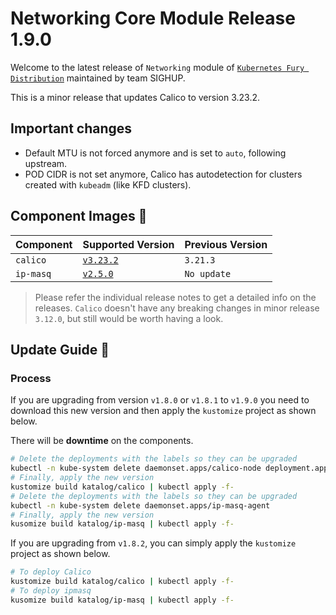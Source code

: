 # Networking Core Module Release 1.9.0

Welcome to the latest release of `Networking` module of [`Kubernetes Fury
Distribution`](https://github.com/sighupio/fury-distribution) maintained by team
SIGHUP.

This is a minor release that updates Calico to version 3.23.2.

## Important changes

- Default MTU is not forced anymore and is set to `auto`, following upstream.
- POD CIDR is not set anymore, Calico has autodetection for clusters created with `kubeadm` (like KFD clusters).

## Component Images 🚢

| Component | Supported Version                                                                | Previous Version |
| --------- | -------------------------------------------------------------------------------- | ---------------- |
| `calico`  | [`v3.23.2`](https://projectcalico.docs.tigera.io/archive/v3.23/release-notes/)   | `3.21.3`         |
| `ip-masq` | [`v2.5.0`](https://github.com/kubernetes-sigs/ip-masq-agent/releases/tag/v2.5.0) | `No update`      |

> Please refer the individual release notes to get a detailed info on the
> releases. `Calico` doesn't have any breaking changes in minor release `3.12.0`, but still would be worth having a look.

## Update Guide 🦮

### Process

If you are upgrading from version `v1.8.0` or `v1.8.1` to `v1.9.0` you need to download this new version and then apply the `kustomize` project as shown below.

There will be **downtime** on the components.

```bash
# Delete the deployments with the labels so they can be upgraded
kubectl -n kube-system delete daemonset.apps/calico-node deployment.apps/calico-kube-controllers
# Finally, apply the new version
kustomize build katalog/calico | kubectl apply -f-
# Delete the deployments with the labels so they can be upgraded
kubectl -n kube-system delete daemonset.apps/ip-masq-agent
# Finally, apply the new version
kusomize build katalog/ip-masq | kubectl apply -f-
```

If you are upgrading from  `v1.8.2`, you can simply apply the `kustomize` project as shown below.

```bash
# To deploy Calico
kustomize build katalog/calico | kubectl apply -f-
# To deploy ipmasq
kusomize build katalog/ip-masq | kubectl apply -f-
```
